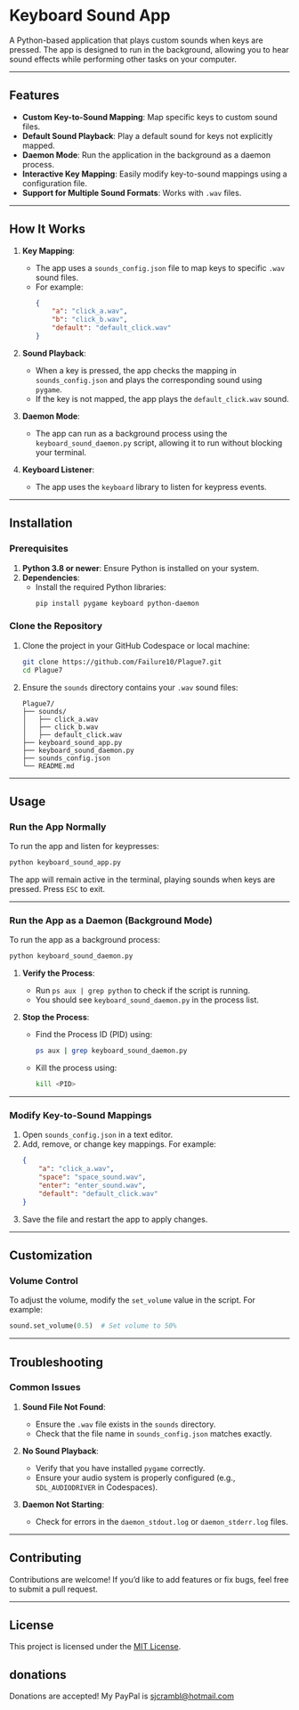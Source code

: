 # Keyboard Sound App

A Python-based application that plays custom sounds when keys are pressed. The app is designed to run in the background, allowing you to hear sound effects while performing other tasks on your computer.

---

## Features

- **Custom Key-to-Sound Mapping**: Map specific keys to custom sound files.
- **Default Sound Playback**: Play a default sound for keys not explicitly mapped.
- **Daemon Mode**: Run the application in the background as a daemon process.
- **Interactive Key Mapping**: Easily modify key-to-sound mappings using a configuration file.
- **Support for Multiple Sound Formats**: Works with `.wav` files.

---

## How It Works

1. **Key Mapping**:
   - The app uses a `sounds_config.json` file to map keys to specific `.wav` sound files.
   - For example:
     ```json
     {
         "a": "click_a.wav",
         "b": "click_b.wav",
         "default": "default_click.wav"
     }
     ```

2. **Sound Playback**:
   - When a key is pressed, the app checks the mapping in `sounds_config.json` and plays the corresponding sound using `pygame`.
   - If the key is not mapped, the app plays the `default_click.wav` sound.

3. **Daemon Mode**:
   - The app can run as a background process using the `keyboard_sound_daemon.py` script, allowing it to run without blocking your terminal.

4. **Keyboard Listener**:
   - The app uses the `keyboard` library to listen for keypress events.

---

## Installation

### Prerequisites

1. **Python 3.8 or newer**: Ensure Python is installed on your system.
2. **Dependencies**:
   - Install the required Python libraries:
     ```bash
     pip install pygame keyboard python-daemon
     ```

### Clone the Repository

1. Clone the project in your GitHub Codespace or local machine:
   ```bash
   git clone https://github.com/Failure10/Plague7.git
   cd Plague7
   ```

2. Ensure the `sounds` directory contains your `.wav` sound files:
   ```
   Plague7/
   ├── sounds/
   │   ├── click_a.wav
   │   ├── click_b.wav
   │   ├── default_click.wav
   ├── keyboard_sound_app.py
   ├── keyboard_sound_daemon.py
   ├── sounds_config.json
   └── README.md
   ```

---

## Usage

### Run the App Normally

To run the app and listen for keypresses:
```bash
python keyboard_sound_app.py
```

The app will remain active in the terminal, playing sounds when keys are pressed. Press `ESC` to exit.

---

### Run the App as a Daemon (Background Mode)

To run the app as a background process:
```bash
python keyboard_sound_daemon.py
```

1. **Verify the Process**:
   - Run `ps aux | grep python` to check if the script is running.
   - You should see `keyboard_sound_daemon.py` in the process list.

2. **Stop the Process**:
   - Find the Process ID (PID) using:
     ```bash
     ps aux | grep keyboard_sound_daemon.py
     ```
   - Kill the process using:
     ```bash
     kill <PID>
     ```

---

### Modify Key-to-Sound Mappings

1. Open `sounds_config.json` in a text editor.
2. Add, remove, or change key mappings. For example:
   ```json
   {
       "a": "click_a.wav",
       "space": "space_sound.wav",
       "enter": "enter_sound.wav",
       "default": "default_click.wav"
   }
   ```
3. Save the file and restart the app to apply changes.

---

## Customization

### Volume Control
To adjust the volume, modify the `set_volume` value in the script. For example:
```python
sound.set_volume(0.5)  # Set volume to 50%
```

---

## Troubleshooting

### Common Issues

1. **Sound File Not Found**:
   - Ensure the `.wav` file exists in the `sounds` directory.
   - Check that the file name in `sounds_config.json` matches exactly.

2. **No Sound Playback**:
   - Verify that you have installed `pygame` correctly.
   - Ensure your audio system is properly configured (e.g., `SDL_AUDIODRIVER` in Codespaces).

3. **Daemon Not Starting**:
   - Check for errors in the `daemon_stdout.log` or `daemon_stderr.log` files.

---

## Contributing

Contributions are welcome! If you’d like to add features or fix bugs, feel free to submit a pull request.

---

## License

This project is licensed under the [MIT License](LICENSE).

## donations 

Donations are accepted! My PayPal is sjcrambl@hotmail.com
